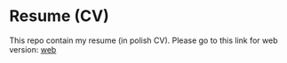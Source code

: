 # Resume (CV)
This repo contain my resume (in polish CV). Please go to this link for web version:
[web](https://ichal6.github.io/CV/)

